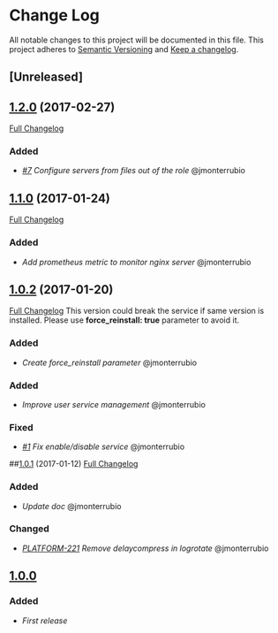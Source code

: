 ﻿# Change Log
All notable changes to this project will be documented in this file.
This project adheres to [Semantic Versioning](http://semver.org/) and [Keep a changelog](https://github.com/olivierlacan/keep-a-changelog).

## [Unreleased]

## [1.2.0](https://github.com/idealista-tech/nginx-role/tree/1.2.0) (2017-02-27)
[Full Changelog](https://github.com/idealista-tech/nginx-role/compare/1.1.0...1.2.0)

### Added
- *[#7](https://github.com/idealista-tech/zookeeper-role/issues/7) Configure servers from files out of the role* @jmonterrubio

## [1.1.0](https://github.com/idealista-tech/nginx-role/tree/1.1.0) (2017-01-24)
[Full Changelog](https://github.com/idealista-tech/nginx-role/compare/1.0.2...1.1.0)

### Added
- *Add prometheus metric to monitor nginx server* @jmonterrubio

## [1.0.2](https://github.com/idealista-tech/nginx-role/tree/1.0.2) (2017-01-20)
[Full Changelog](https://github.com/idealista-tech/nginx-role/compare/1.0.1...1.0.2)
This version could break the service if same version is installed. Please use **force_reinstall: true** parameter to avoid it.

### Added
- *Create force_reinstall parameter* @jmonterrubio
### Added
- *Improve user service management* @jmonterrubio
### Fixed
- *[#1](https://github.com/idealista-tech/nginx-role/issues/1) Fix enable/disable service* @jmonterrubio

##[1.0.1](https://github.com/idealista-tech/nginx-role/tree/1.0.1) (2017-01-12)
[Full Changelog](https://github.com/idealista-tech/nginx-role/compare/1.0.0...1.0.1)
### Added
- *Update doc* @jmonterrubio

### Changed
- *[PLATFORM-221](http://jira.sys.idealista/browse/PLATFORM-221) Remove delaycompress in logrotate* @jmonterrubio

## [1.0.0](https://github.com/idealista-tech/nginx-role/tree/1.0.0)
### Added
- *First release*
